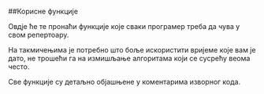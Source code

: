 
##Корисне функције

Овдје ће те пронаћи функције које сваки програмер треба да чува у свом репертоару.

На такмичењима је потребно што боље искористити вријеме које вам је дато, не трошећи га на измишљање алгоритама који се сусрећу веома често.

Све функције су детаљно објашњене у коментарима изворног кода.
